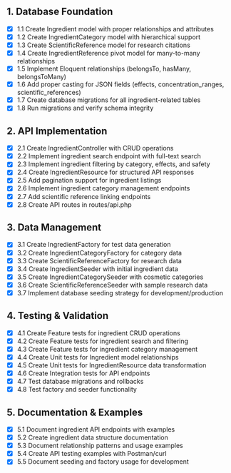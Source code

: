 ## 1. Database Foundation
- [x] 1.1 Create Ingredient model with proper relationships and attributes
- [x] 1.2 Create IngredientCategory model with hierarchical support
- [x] 1.3 Create ScientificReference model for research citations
- [x] 1.4 Create IngredientReference pivot model for many-to-many relationships
- [x] 1.5 Implement Eloquent relationships (belongsTo, hasMany, belongsToMany)
- [x] 1.6 Add proper casting for JSON fields (effects, concentration_ranges, scientific_references)
- [x] 1.7 Create database migrations for all ingredient-related tables
- [x] 1.8 Run migrations and verify schema integrity

## 2. API Implementation
- [x] 2.1 Create IngredientController with CRUD operations
- [x] 2.2 Implement ingredient search endpoint with full-text search
- [x] 2.3 Implement ingredient filtering by category, effects, and safety
- [x] 2.4 Create IngredientResource for structured API responses
- [x] 2.5 Add pagination support for ingredient listings
- [x] 2.6 Implement ingredient category management endpoints
- [x] 2.7 Add scientific reference linking endpoints
- [x] 2.8 Create API routes in routes/api.php

## 3. Data Management
- [x] 3.1 Create IngredientFactory for test data generation
- [x] 3.2 Create IngredientCategoryFactory for category data
- [x] 3.3 Create ScientificReferenceFactory for research data
- [x] 3.4 Create IngredientSeeder with initial ingredient data
- [x] 3.5 Create IngredientCategorySeeder with cosmetic categories
- [x] 3.6 Create ScientificReferenceSeeder with sample research data
- [x] 3.7 Implement database seeding strategy for development/production

## 4. Testing & Validation
- [x] 4.1 Create Feature tests for ingredient CRUD operations
- [x] 4.2 Create Feature tests for ingredient search and filtering
- [x] 4.3 Create Feature tests for ingredient category management
- [x] 4.4 Create Unit tests for Ingredient model relationships
- [x] 4.5 Create Unit tests for IngredientResource data transformation
- [x] 4.6 Create Integration tests for API endpoints
- [x] 4.7 Test database migrations and rollbacks
- [x] 4.8 Test factory and seeder functionality

## 5. Documentation & Examples
- [x] 5.1 Document ingredient API endpoints with examples
- [x] 5.2 Create ingredient data structure documentation
- [x] 5.3 Document relationship patterns and usage examples
- [x] 5.4 Create API testing examples with Postman/curl
- [x] 5.5 Document seeding and factory usage for development
